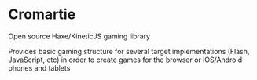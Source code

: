 Cromartie
=========

Open source Haxe/KineticJS gaming library

Provides basic gaming structure for several target implementations (Flash, JavaScript, etc) in order to create games for the browser or iOS/Android phones and tablets